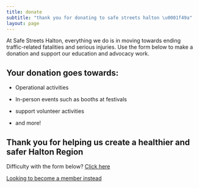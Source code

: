 ```yaml
---
title: donate
subtitle: "thank you for donating to safe streets halton \u0001f49a"
layout: page
---
```


At Safe Streets Halton, everything we do is in moving towards ending traffic-related fatalities and serious injuries. Use the form below to make a donation and support our education and advocacy work.

## Your donation goes towards:

- Operational activities

- In-person events such as booths at festivals

- support volunteer activities

- and more!

## Thank you for helping us create a healthier and safer Halton Region

Difficulty with the form below? [Click here](https://github.com/gleam-lang/gleam/blob/main/CODE_OF_CONDUCT.md)

[Looking to become a member instead](https://discord.gg/Fm8Pwmy)
